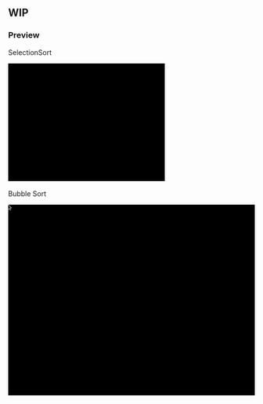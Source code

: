 ## WIP

### Preview

SelectionSort

![](https://github.com/emoney17/sort/blob/master/demo/selection.gif)

Bubble Sort

![](https://github.com/emoney17/sort/blob/master/demo/bubble.gif)

